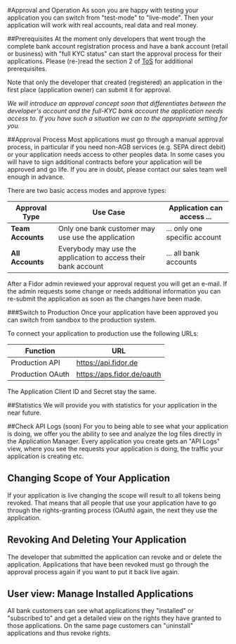 #Approval and Operation
As soon you are happy with testing your application you can switch from "test-mode" to "live-mode". Then your application will work with real accounts, real data and real money.

##Prerequisites
At the moment only developers that went trough the complete bank account registration process and have a bank account (retail or business) with "full KYC status" can start the approval process for their applications. Please (re-)read the section 2 of [ToS](https://apm.fidor.de/developer/terms_of_services/current) for additional prerequisites.

Note that only the developer that created (registered) an application in the first place (application owner) can submit it for approval.

*We will introduce an approval concept soon that differentiates between the developer's account and the full-KYC bank account the application needs access to. If you have such a situation we can to the appropriate setting for you.*

##Approval Process
Most applications must go through a manual approval process, in particular if you need non-AGB services (e.g. SEPA direct debit) or your application needs access to other peoples data. In some cases you will have to sign additional contracts before your application will be approved and go life. If you are in doubt, please contact our sales team well enough in advance.

There are two basic access modes and approve types:

Approval Type | Use Case | Application can access ...
------- | ---- | ---
**Team Accounts** | Only one bank customer may use use the application | ... only one specific account
**All Accounts** | Everybody may use the application to access their bank account | ... all bank accounts

After a Fidor admin reviewed your approval request you will get an e-mail. If the admin requests some change or needs additional information you can re-submit the application as soon as the changes have been made.

###Switch to Production
Once your application have been approved you can switch from sandbox to the production system.

To connect your application to production use the following URLs:

Function | URL
---- | ----
Production API | https://api.fidor.de
Production OAuth | https://aps.fidor.de/oauth

The Application Client ID and Secret stay the same.

##Statistics
We will provide you with statistics for your application in the near future.

##Check API Logs (soon)
For you to being able to see what your application is doing, we offer you the ability to see and analyze the log files directly in the Application Manager. Every application you create gets an "API Logs" view, where you see the requests your application is doing, the traffic your application is creating etc.

## Changing Scope of Your Application
If your application is live changing the scope will result to all tokens being revoked. That means that all people that use your application have to go through the rights-granting process (OAuth) again, the next they use the application.

## Revoking And Deleting Your Application
The developer that submitted the application can revoke and or delete the application. Applications that have been revoked must go through the approval process again if you want to put it back live again.

## User view: Manage Installed Applications
All bank customers can see what applications they "installed" or "subscribed to" and get a detailed view on the rights they have granted to those applications. On the same page customers can "uninstall" applications and thus revoke rights.
